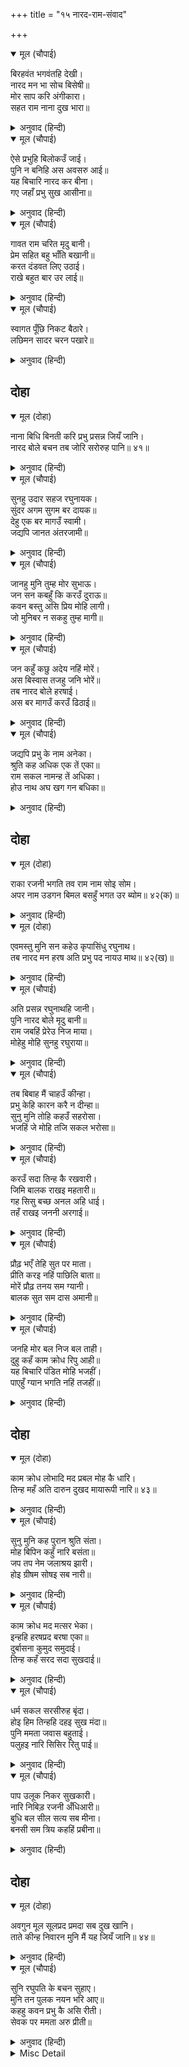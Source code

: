 +++
title = "१५ नारद-राम-संवाद"

+++


<details open><summary>मूल (चौपाई)</summary>

बिरहवंत भगवंतहि देखी।  
नारद मन भा सोच बिसेषी॥  
मोर साप करि अंगीकारा।  
सहत राम नाना दुख भारा॥
</details>

<details><summary>अनुवाद (हिन्दी)</summary>

भगवान् को विरहयुक्त देखकर नारदजीके मनमें विशेषरूपसे सोच हुआ। [उन्होंने विचार किया कि] मेरे ही शापको स्वीकार करके श्रीरामजी नाना प्रकारके दुःखोंका भार सह रहे हैं (दुःख उठा रहे हैं)॥ ३॥
</details>

<details open><summary>मूल (चौपाई)</summary>

ऐसे प्रभुहि बिलोकउँ जाई।  
पुनि न बनिहि अस अवसरु आई॥  
यह बिचारि नारद कर बीना।  
गए जहाँ प्रभु सुख आसीना॥
</details>

<details><summary>अनुवाद (हिन्दी)</summary>

ऐसे (भक्तवत्सल) प्रभुको जाकर देखूँ। फिर ऐसा अवसर न बन आवेगा। यह विचारकर नारदजी हाथमें वीणा लिये हुए वहाँ गये, जहाँ प्रभु सुखपूर्वक बैठे हुए थे॥ ४॥
</details>

<details open><summary>मूल (चौपाई)</summary>

गावत राम चरित मृदु बानी।  
प्रेम सहित बहु भाँति बखानी॥  
करत दंडवत लिए उठाई।  
राखे बहुत बार उर लाई॥
</details>

<details><summary>अनुवाद (हिन्दी)</summary>

वे कोमल वाणीसे प्रेमके साथ बहुत प्रकारसे बखान-बखानकर रामचरितका गान कर [ते हुए चले आ] रहे थे। दण्डवत् करते देखकर श्रीरामचन्द्रजीने नारदजीको उठा लिया और बहुत देरतक हृदयसे लगाये रखा॥ ५॥
</details>

<details open><summary>मूल (चौपाई)</summary>

स्वागत पूँछि निकट बैठारे।  
लछिमन सादर चरन पखारे॥
</details>

<details><summary>अनुवाद (हिन्दी)</summary>

फिर स्वागत (कुशल) पूछकर पास बैठा लिया। लक्ष्मणजीने आदरके साथ उनके चरण धोये॥ ६॥
</details>

## दोहा


<details open><summary>मूल (दोहा)</summary>

नाना बिधि बिनती करि प्रभु प्रसन्न जियँ जानि।  
नारद बोले बचन तब जोरि सरोरुह पानि॥ ४१॥
</details>

<details><summary>अनुवाद (हिन्दी)</summary>

बहुत प्रकारसे विनती करके और प्रभुको मनमें प्रसन्न जानकर तब नारदजी कमलके समान हाथोंको जोड़कर वचन बोले—॥ ४१॥
</details>

<details open><summary>मूल (चौपाई)</summary>

सुनहु उदार सहज रघुनायक।  
सुंदर अगम सुगम बर दायक॥  
देहु एक बर मागउँ स्वामी।  
जद्यपि जानत अंतरजामी॥
</details>

<details><summary>अनुवाद (हिन्दी)</summary>

हे स्वभावसे ही उदार श्रीरघुनाथजी! सुनिये। आप सुन्दर अगम और सुगम वरके देनेवाले हैं। हे स्वामी! मैं एक वर माँगता हूँ, वह मुझे दीजिये, यद्यपि आप अन्तर्यामी होनेके नाते सब जानते ही हैं॥ १॥
</details>

<details open><summary>मूल (चौपाई)</summary>

जानहु मुनि तुम्ह मोर सुभाऊ।  
जन सन कबहुँ कि करउँ दुराऊ॥  
कवन बस्तु असि प्रिय मोहि लागी।  
जो मुनिबर न सकहु तुम्ह मागी॥
</details>

<details><summary>अनुवाद (हिन्दी)</summary>

[श्रीरामजीने कहा—] हे मुनि! तुम मेरा स्वभाव जानते ही हो। क्या मैं अपने भक्तोंसे कभी कुछ छिपाव करता हूँ? मुझे ऐसी कौन-सी वस्तु प्रिय लगती है, जिसे हे मुनिश्रेष्ठ! तुम नहीं माँग सकते?॥ २॥
</details>

<details open><summary>मूल (चौपाई)</summary>

जन कहुँ कछु अदेय नहिं मोरें।  
अस बिस्वास तजहु जनि भोरें॥  
तब नारद बोले हरषाई।  
अस बर मागउँ करउँ ढिठाई॥
</details>

<details><summary>अनुवाद (हिन्दी)</summary>

मुझे भक्तके लिये कुछ भी अदेय नहीं है। ऐसा विश्वास भूलकर भी मत छोड़ो। तब नारदजी हर्षित होकर बोले—मैं ऐसा वर माँगता हूँ, यह धृष्टता करता हूँ—॥ ३॥
</details>

<details open><summary>मूल (चौपाई)</summary>

जद्यपि प्रभु के नाम अनेका।  
श्रुति कह अधिक एक तें एका॥  
राम सकल नामन्ह तें अधिका।  
होउ नाथ अघ खग गन बधिका॥
</details>

<details><summary>अनुवाद (हिन्दी)</summary>

यद्यपि प्रभुके अनेकों नाम हैं और वेद कहते हैं कि वे सब एक-से-एक बढ़कर हैं, तो भी हे नाथ! रामनाम सब नामोंसे बढ़कर हो और पापरूपी पक्षियोंके समूहके लिये यह वधिकके समान हो॥ ४॥
</details>

## दोहा


<details open><summary>मूल (दोहा)</summary>

राका रजनी भगति तव राम नाम सोइ सोम।  
अपर नाम उडगन बिमल बसहुँ भगत उर ब्योम॥ ४२(क)॥
</details>

<details><summary>अनुवाद (हिन्दी)</summary>

आपकी भक्ति पूर्णिमाकी रात्रि है; उसमें ‘राम’ नाम यही पूर्ण चन्द्रमा होकर और अन्य सब नाम तारागण होकर भक्तोंके हृदयरूपी निर्मल आकाशमें निवास करें॥ ४२(क)॥
</details>

<details open><summary>मूल (दोहा)</summary>

एवमस्तु मुनि सन कहेउ कृपासिंधु रघुनाथ।  
तब नारद मन हरष अति प्रभु पद नायउ माथ॥ ४२(ख)॥
</details>

<details><summary>अनुवाद (हिन्दी)</summary>

कृपासागर श्रीरघुनाथजीने मुनिसे ‘एवमस्तु’ (ऐसा ही हो) कहा। तब नारदजीने मनमें अत्यन्त हर्षित होकर प्रभुके चरणोंमें मस्तक नवाया॥ ४२(ख)॥
</details>

<details open><summary>मूल (चौपाई)</summary>

अति प्रसन्न रघुनाथहि जानी।  
पुनि नारद बोले मृदु बानी॥  
राम जबहिं प्रेरेउ निज माया।  
मोहेहु मोहि सुनहु रघुराया॥
</details>

<details><summary>अनुवाद (हिन्दी)</summary>

श्रीरघुनाथजीको अत्यन्त प्रसन्न जानकर नारदजी फिर कोमल वाणी बोले—हे रामजी! हे रघुनाथजी! सुनिये, जब आपने अपनी मायाको प्रेरित करके मुझे मोहित किया था,॥ १॥
</details>

<details open><summary>मूल (चौपाई)</summary>

तब बिबाह मैं चाहउँ कीन्हा।  
प्रभु केहि कारन करै न दीन्हा॥  
सुनु मुनि तोहि कहउँ सहरोसा।  
भजहिं जे मोहि तजि सकल भरोसा॥
</details>

<details><summary>अनुवाद (हिन्दी)</summary>

तब मैं विवाह करना चाहता था। हे प्रभु! आपने मुझे किस कारण विवाह नहीं करने दिया? [प्रभु बोले—] हे मुनि! सुनो, मैं तुम्हें हर्षके साथ कहता हूँ कि जो समस्त आशा-भरोसा छोड़कर केवल मुझको ही भजते हैं,॥ २॥
</details>

<details open><summary>मूल (चौपाई)</summary>

करउँ सदा तिन्ह कै रखवारी।  
जिमि बालक राखइ महतारी॥  
गह सिसु बच्छ अनल अहि धाई।  
तहँ राखइ जननी अरगाई॥
</details>

<details><summary>अनुवाद (हिन्दी)</summary>

मैं सदा उनकी वैसे ही रखवाली करता हूँ जैसे माता बालककी रक्षा करती है। छोटा बच्चा जब दौड़कर आग और साँपको पकड़ने जाता है तो वहाँ माता उसे [अपने हाथों] अलग करके बचा लेती है॥ ३॥
</details>

<details open><summary>मूल (चौपाई)</summary>

प्रौढ़ भएँ तेहि सुत पर माता।  
प्रीति करइ नहिं पाछिलि बाता॥  
मोरें प्रौढ़ तनय सम ग्यानी।  
बालक सुत सम दास अमानी॥
</details>

<details><summary>अनुवाद (हिन्दी)</summary>

सयाना हो जानेपर उस पुत्रपर माता प्रेम तो करती है, परन्तु पिछली बात नहीं रहती (अर्थात् मातृपरायण शिशुकी तरह फिर उसको बचानेकी चिन्ता नहीं करती; क्योंकि वह मातापर निर्भर न कर अपनी रक्षा आप करने लगता है)। ज्ञानी मेरे प्रौढ़ (सयाने) पुत्रके समान है और [तुम्हारे-जैसा] अपने बलका मान न करनेवाला सेवक मेरे शिशु पुत्रके समान है॥ ४॥
</details>

<details open><summary>मूल (चौपाई)</summary>

जनहि मोर बल निज बल ताही।  
दुहु कहँ काम क्रोध रिपु आही॥  
यह बिचारि पंडित मोहि भजहीं।  
पाएहुँ ग्यान भगति नहिं तजहीं॥
</details>

<details><summary>अनुवाद (हिन्दी)</summary>

मेरे सेवकको केवल मेरा ही बल रहता है और उसे (ज्ञानीको) अपना बल होता है। पर काम-क्रोधरूपी शत्रु तो दोनोंके लिये हैं। [भक्तके शत्रुओंको मारनेकी जिम्मेवारी मुझपर रहती है, क्योंकि वह मेरे परायण होकर मेरा ही बल मानता है; परन्तु अपने बलको माननेवाले ज्ञानीके शत्रुओंका नाश करनेकी जिम्मेवारी मुझपर नहीं है।] ऐसा विचारकर पण्डितजन (बुद्धिमान् लोग) मुझको ही भजते हैं। वे ज्ञान प्राप्त होनेपर भी भक्तिको नहीं छोड़ते॥ ५॥
</details>

## दोहा


<details open><summary>मूल (दोहा)</summary>

काम क्रोध लोभादि मद प्रबल मोह कै धारि।  
तिन्ह महँ अति दारुन दुखद मायारूपी नारि॥ ४३॥
</details>

<details><summary>अनुवाद (हिन्दी)</summary>

काम, क्रोध, लोभ और मद आदि मोह (अज्ञान) की प्रबल सेना है। इनमें मायारूपिणी (मायाकी साक्षात् मूर्ति) स्त्री तो अत्यन्त दारुण दुःख देनेवाली है॥ ४३॥
</details>

<details open><summary>मूल (चौपाई)</summary>

सुनु मुनि कह पुरान श्रुति संता।  
मोह बिपिन कहुँ नारि बसंता॥  
जप तप नेम जलाश्रय झारी।  
होइ ग्रीषम सोषइ सब नारी॥
</details>

<details><summary>अनुवाद (हिन्दी)</summary>

हे मुनि! सुनो, पुराण, वेद और संत कहते हैं कि मोहरूपी वन [को विकसित करने] के लिये स्त्री वसन्त ऋतुके समान है। जप, तप, नियमरूपी सम्पूर्ण जलके स्थानोंको स्त्री ग्रीष्मरूप होकर सर्वथा सोख लेती है॥ १॥
</details>

<details open><summary>मूल (चौपाई)</summary>

काम क्रोध मद मत्सर भेका।  
इन्हहि हरषप्रद बरषा एका॥  
दुर्बासना कुमुद समुदाई।  
तिन्ह कहँ सरद सदा सुखदाई॥
</details>

<details><summary>अनुवाद (हिन्दी)</summary>

काम, क्रोध, मद और मत्सर (डाह) आदि मेढक हैं। इनको वर्षा-ऋतु होकर हर्ष प्रदान करनेवाली एकमात्र यही (स्त्री) है। बुरी वासनाएँ कुमुदोंके समूह हैं। उनको सदैव सुख देनेवाली यह शरद् ऋतु है॥ २॥
</details>

<details open><summary>मूल (चौपाई)</summary>

धर्म सकल सरसीरुह बृंदा।  
होइ हिम तिन्हहि दहइ सुख मंदा॥  
पुनि ममता जवास बहुताई।  
पलुहइ नारि सिसिर रितु पाई॥
</details>

<details><summary>अनुवाद (हिन्दी)</summary>

समस्त धर्म कमलोंके झुंड हैं। यह नीच (विषयजन्य) सुख देनेवाली स्त्री हिम-ऋतु होकर उन्हें जला डालती है। फिर ममतारूपी जवासका समूह (वन) स्त्रीरूपी शिशिर-ऋतुको पाकर हरा-भरा हो जाता है॥ ३॥
</details>

<details open><summary>मूल (चौपाई)</summary>

पाप उलूक निकर सुखकारी।  
नारि निबिड़ रजनी अँधिआरी॥  
बुधि बल सील सत्य सब मीना।  
बनसी सम त्रिय कहहिं प्रबीना॥
</details>

<details><summary>अनुवाद (हिन्दी)</summary>

पापरूपी उल्लुओंके समूहके लिये यह स्त्री सुख देनेवाली घोर अन्धकारमयी रात्रि है। बुद्धि, बल, शील और सत्य—ये सब मछलियाँ हैं और उन [को फँसाकर नष्ट करने] के लिये स्त्री बंसीके समान है, चतुर पुरुष ऐसा कहते हैं॥ ४॥
</details>

## दोहा


<details open><summary>मूल (दोहा)</summary>

अवगुन मूल सूलप्रद प्रमदा सब दुख खानि।  
ताते कीन्ह निवारन मुनि मैं यह जियँ जानि॥ ४४॥
</details>

<details><summary>अनुवाद (हिन्दी)</summary>

युवती स्त्री अवगुणोंकी मूल, पीड़ा देनेवाली और सब दुःखोंकी खान है। इसलिये हे मुनि! मैंने जीमें ऐसा जानकर तुमको विवाह करनेसे रोका था॥ ४४॥
</details>

<details open><summary>मूल (चौपाई)</summary>

सुनि रघुपति के बचन सुहाए।  
मुनि तन पुलक नयन भरि आए॥  
कहहु कवन प्रभु कै असि रीती।  
सेवक पर ममता अरु प्रीती॥
</details>

<details><summary>अनुवाद (हिन्दी)</summary>

श्रीरघुनाथजीके सुन्दर वचन सुनकर मुनिका शरीर पुलकित हो गया और नेत्र [प्रेमाश्रुओंके जलसे] भर आये। [वे मन-ही-मन कहने लगे—] कहो तो किस प्रभुकी ऐसी रीति है, जिसका सेवकपर इतना ममत्व और प्रेम हो॥ १॥
</details>

<details><summary>Misc Detail</summary>


</details>
